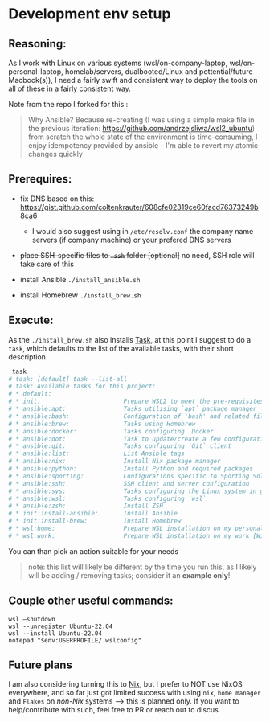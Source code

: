 # Development env setup

## Reasoning:

As I work with Linux on various systems (wsl/on-company-laptop, wsl/on-personal-laptop, homelab/servers, dualbooted/Linux and pottential/future Macbook(s)), I need a fairly swift and consistent way to deploy the tools on all of these in a fairly consistent way.

Note from the repo I forked for this : 
> Why Ansible? Because re-creating (I was using a simple make file in the previous iteration: https://github.com/andrzejsliwa/wsl2_ubuntu) from scratch the whole state of the environment is time-consuming, I enjoy idempotency provided by ansible - I'm able to revert my atomic changes quickly

## Prerequires:

- fix DNS based on this: <https://gist.github.com/coltenkrauter/608cfe02319ce60facd76373249b8ca6>
    - I would also suggest using in `/etc/resolv.conf` the company name servers (if company machine) or your prefered DNS servers

- ~~place SSH-specific files to `.ssh` folder [optional]~~ no need, SSH role will take care of this

- install Ansible `./install_ansible.sh`

- install Homebrew `./install_brew.sh`

## Execute:

As the `./install_brew.sh` also installs [Task](https://taskfile.dev/), at this point I suggest to do a `task`, which defaults to the list of the available tasks, with their short description.

```bash
 task
# task: [default] task --list-all
# task: Available tasks for this project:
# * default:
# * init:                       Prepare WSL2 to meet the pre-requisites
# * ansible:apt:                Tasks utilising `apt` package manager
# * ansible:bash:               Configuration of 'bash' and related files
# * ansible:brew:               Tasks using Homebrew
# * ansible:docker:             Tasks configuring `Docker`
# * ansible:dot:                Task to update/create a few configuration files
# * ansible:git:                Tasks configuring `Git` client
# * ansible:list:               List Ansible tags
# * ansible:nix:                Install Nix package manager
# * ansible:python:             Install Python and required packages
# * ansible:sporting:           Configurations specific to Sporting Solutions Company
# * ansible:ssh:                SSH client and server configuration
# * ansible:sys:                Tasks configuring the Linux system in general
# * ansible:wsl:                Tasks configuring `wsl`
# * ansible:zsh:                Install ZSH
# * init:install-ansible:       Install Ansible
# * init:install-brew:          Install Homebrew
# * wsl:home:                   Prepare WSL installation on my personal [Windows] system [skipp Sporting-specific settings]
# * wsl:work:                   Prepare WSL installation on my work [Windows] system
```

You can than pick an action suitable for your needs 

> note: this list will likely be different by the time you run this, as I likely will be adding / removing tasks; consider it an **example only**!

<!-- TODO:  add Taskfile.yml   -->

## Couple other useful commands:

    wsl —shutdown
    wsl --unregister Ubuntu-22.04
    wsl --install Ubuntu-22.04
    notepad "$env:USERPROFILE/.wslconfig"

<!-- content of `.wslconfig`:
```properties
[wsl2]
memory=32GB
processors=6
``` -->

## Future plans

I am also considering turning this to [Nix](https://nixos.wiki/wiki/Nix_package_manager), but I prefer to NOT use NixOS everywhere, and so far just got limited success with using `nix`, `home manager` and `Flakes` on _non-Nix_ systems --> this is planned only. If you want to help/contribute with such, feel free to PR or reach out to discus.
